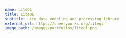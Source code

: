 ```yaml
---
name: LiteQL
title: LiteQL
subtitle: Lite data modeling and processing library.
external_url: https://cheeryworks.org/liteql
image_path: /images/portfolios/liteql.png
---
```

